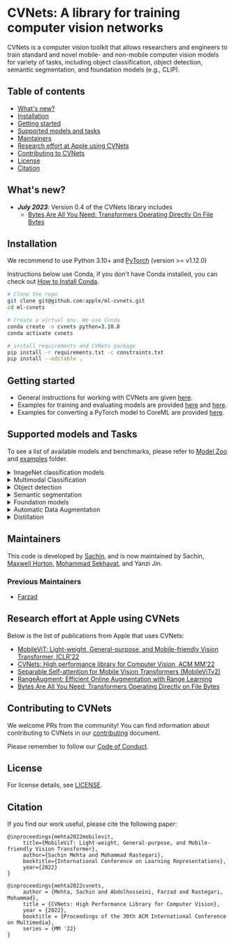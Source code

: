 # CVNets: A library for training computer vision networks

CVNets is a computer vision toolkit that allows researchers and engineers to train standard and novel mobile- 
and non-mobile computer vision models for variety of tasks, including object classification, object detection,
semantic segmentation, and foundation models (e.g., CLIP).

## Table of contents

   * [What's new?](#whats-new)
   * [Installation](#installation)
   * [Getting started](#getting-started)
   * [Supported models and tasks](#supported-models-and-tasks)
   * [Maintainers](#maintainers)
   * [Research effort at Apple using CVNets](#research-effort-at-apple-using-cvnets)
   * [Contributing to CVNets](#contributing-to-cvnets)
   * [License](#license)
   * [Citation](#citation)

## What's new?

   * ***July 2023***: Version 0.4 of the CVNets library includes
      *  [Bytes Are All You Need: Transformers Operating Directly On File Bytes
](https://arxiv.org/abs/2306.00238)

## Installation

We recommend to use Python 3.10+ and [PyTorch](https://pytorch.org) (version >= v1.12.0)

Instructions below use Conda, if you don't have Conda installed, you can check out [How to Install Conda](https://docs.conda.io/en/latest/miniconda.html#latest-miniconda-installer-links).

```bash
# Clone the repo
git clone git@github.com:apple/ml-cvnets.git
cd ml-cvnets

# Create a virtual env. We use Conda
conda create -n cvnets python=3.10.8
conda activate cvnets

# install requirements and CVNets package
pip install -r requirements.txt -c constraints.txt
pip install --editable .
```

## Getting started

   * General instructions for working with CVNets are given [here](docs/source/en/general). 
   * Examples for training and evaluating models are provided [here](docs/source/en/models) and [here](examples). 
   * Examples for converting a PyTorch model to CoreML are provided [here](docs/source/en/general/README-pytorch-to-coreml.md).

## Supported models and Tasks

To see a list of available models and benchmarks, please refer to [Model Zoo](docs/source/en/general/README-model-zoo.md) and [examples](examples) folder.

<details>
<summary>
ImageNet classification models
</summary>

   * CNNs
     * [MobileNetv1](https://arxiv.org/abs/1704.04861)
     * [MobileNetv2](https://arxiv.org/abs/1801.04381)
     * [MobileNetv3](https://arxiv.org/abs/1905.02244)
     * [EfficientNet](https://arxiv.org/abs/1905.11946)
     * [ResNet](https://arxiv.org/abs/1512.03385)
     * [RegNet](https://arxiv.org/abs/2003.13678)
   * Transformers
     * [Vision Transformer](https://arxiv.org/abs/2010.11929)
     * [MobileViTv1](https://arxiv.org/abs/2110.02178)
     * [MobileViTv2](https://arxiv.org/abs/2206.02680)
     * [SwinTransformer](https://arxiv.org/abs/2103.14030)
</details>

<details>
<summary>
Multimodal Classification
</summary>

  * [ByteFormer](https://arxiv.org/abs/2306.00238)

</details>

<details>
<summary>
Object detection
</summary>

   * [SSD](https://arxiv.org/abs/1512.02325)
   * [Mask R-CNN](https://arxiv.org/abs/1703.06870)

</details>

<details>
<summary>
Semantic segmentation
</summary>

   * [DeepLabv3](https://arxiv.org/abs/1706.05587)
   * [PSPNet](https://arxiv.org/abs/1612.01105)

</details>

<details>
<summary>
Foundation models
</summary>

   * [CLIP](https://arxiv.org/abs/2103.00020)

</details>

<details>
<summary>
Automatic Data Augmentation
</summary>

   * [RangeAugment](https://arxiv.org/abs/2212.10553)
   * [AutoAugment](https://arxiv.org/abs/1805.09501)
   * [RandAugment](https://arxiv.org/abs/1909.13719)

</details>

<details>
<summary>
Distillation
</summary>

   * Soft distillation
   * Hard distillation

</details>

## Maintainers

This code is developed by <a href="https://sacmehta.github.io" target="_blank">Sachin</a>, and is now maintained by Sachin, <a href="https://mchorton.com" target="_blank">Maxwell Horton</a>, <a href="https://www.mohammad.pro" target="_blank">Mohammad Sekhavat</a>, and Yanzi Jin.

### Previous Maintainers
* <a href="https://farzadab.github.io" target="_blank">Farzad</a>

## Research effort at Apple using CVNets

Below is the list of publications from Apple that uses CVNets:

   * [MobileViT: Light-weight, General-purpose, and Mobile-friendly Vision Transformer, ICLR'22](https://arxiv.org/abs/2110.02178)
   * [CVNets: High performance library for Computer Vision, ACM MM'22](https://arxiv.org/abs/2206.02002)
   * [Separable Self-attention for Mobile Vision Transformers (MobileViTv2)](https://arxiv.org/abs/2206.02680)
   * [RangeAugment: Efficient Online Augmentation with Range Learning](https://arxiv.org/abs/2212.10553)
   * [Bytes Are All You Need: Transformers Operating Directly on File Bytes](https://arxiv.org/abs/2306.00238)

## Contributing to CVNets

We welcome PRs from the community! You can find information about contributing to CVNets in our [contributing](CONTRIBUTING.md) document. 

Please remember to follow our [Code of Conduct](CODE_OF_CONDUCT.md).

## License

For license details, see [LICENSE](LICENSE). 

## Citation

If you find our work useful, please cite the following paper:

``` 
@inproceedings{mehta2022mobilevit,
     title={MobileViT: Light-weight, General-purpose, and Mobile-friendly Vision Transformer},
     author={Sachin Mehta and Mohammad Rastegari},
     booktitle={International Conference on Learning Representations},
     year={2022}
}

@inproceedings{mehta2022cvnets, 
     author = {Mehta, Sachin and Abdolhosseini, Farzad and Rastegari, Mohammad}, 
     title = {CVNets: High Performance Library for Computer Vision}, 
     year = {2022}, 
     booktitle = {Proceedings of the 30th ACM International Conference on Multimedia}, 
     series = {MM '22} 
}

```
